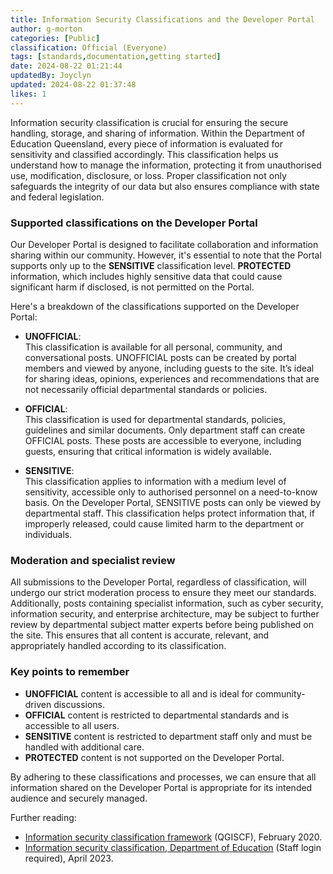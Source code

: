 ```yaml
---
title: Information Security Classifications and the Developer Portal
author: g-morton
categories: [Public]
classification: Official (Everyone)
tags: [standards,documentation,getting started]
date: 2024-08-22 01:21:44 
updatedBy: Joyclyn
updated: 2024-08-22 01:37:48 
likes: 1
---
```


Information security classification is crucial for ensuring the secure handling, storage, and sharing of information. Within the Department of Education Queensland, every piece of information is evaluated for sensitivity and classified accordingly. This classification helps us understand how to manage the information, protecting it from unauthorised use, modification, disclosure, or loss. Proper classification not only safeguards the integrity of our data but also ensures compliance with state and federal legislation.

### Supported classifications on the Developer Portal

Our Developer Portal is designed to facilitate collaboration and information sharing within our community. However, it's essential to note that the Portal supports only up to the **SENSITIVE** classification level. **PROTECTED** information, which includes highly sensitive data that could cause significant harm if disclosed, is not permitted on the Portal.

Here's a breakdown of the classifications supported on the Developer Portal:

- **UNOFFICIAL**:  
This classification is available for all personal, community, and conversational posts. UNOFFICIAL posts can be created by portal members and viewed by anyone, including guests to the site. It’s ideal for sharing ideas, opinions, experiences and recommendations that are not necessarily official departmental standards or policies.

- **OFFICIAL**:  
This classification is used for departmental standards, policies, guidelines and similar documents. Only department staff can create OFFICIAL posts. These posts are accessible to everyone, including guests, ensuring that critical information is widely available.

- **SENSITIVE**:  
  This classification applies to information with a medium level of sensitivity, accessible only to authorised personnel on a need-to-know basis. On the Developer Portal, SENSITIVE posts can only be viewed by departmental staff. This classification helps protect information that, if improperly released, could cause limited harm to the department or individuals.

### Moderation and specialist review

All submissions to the Developer Portal, regardless of classification, will undergo our strict moderation process to ensure they meet our standards. Additionally, posts containing specialist information, such as cyber security, information security, and enterprise architecture, may be subject to further review by departmental subject matter experts before being published on the site. This ensures that all content is accurate, relevant, and appropriately handled according to its classification.

### Key points to remember
- **UNOFFICIAL** content is accessible to all and is ideal for community-driven discussions.
- **OFFICIAL** content is restricted to departmental standards and is accessible to all users.
- **SENSITIVE** content is restricted to department staff only and must be handled with additional care.
- **PROTECTED** content is not supported on the Developer Portal.

By adhering to these classifications and processes, we can ensure that all information shared on the Developer Portal is appropriate for its intended audience and securely managed.

Further reading:

- [Information security classification framework](https://www.forgov.qld.gov.au/information-and-communication-technology/qgea-policies-standards-and-guidelines/information-security-classification-framework-qgiscf) (QGISCF), February 2020.
- [Information security classification, Department of Education](https://intranet.qed.qld.gov.au/Services/InformationTechnology/information-management/Pages/information-security-classification.aspx) (Staff login required), April 2023.